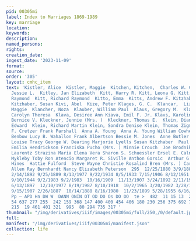 ```yaml
---
pid: 00305mi
label: Index to Marriages 1869-1989
key: marriage
location: 
keywords: 
description: 
named_persons: 
rights: 
creation_date: 
ingest_date: '2023-11-09'
format: 
source: 
order: '305'
layout: cmhc_item
text: 'Kistler, Alice  Kistler, Maggie  Kitchen, Kitchen,  Charles W. Charles W.  Kitchen,
  Jessie L.  Kitley, Jan Elizabeth  Kitt, Harry R. Kitt, Leona G. Kitt, Louis J. Kitt,
  Raymond  Kitt, Richard Raymond  Kitto, Emma  Kitts, Andrew F. Kitzhaber, Paul C.
  Kitzhaber, Susan Kivi, Abel  Kize, Peter Klages, G. C.  Klancar,  Lizzie  Klancar,
  Maggie  Klancher, Noza  Klauber, William Paul  Klaus, Gregory M.  Klaus, Harry C.  Klava,
  Carolyn Theresa  Klava, Desiree Ann Kiava, Emil F. Jr. Klavs, Karoline  Kleckner,
  Bernice V. Kleckner, Jennie (Mrs. )  Kleckner, Thomas E.  Klein, Diane Kay Klein,
  Edward  Klein, Richard Martin Klein, Sondra Denise Klein, Thomas Zigmund  Joseph
  F. Cretzer Frank Parshall  Anna A. Young  Anna A. Young William Cowherd Robert Duane
  Benbow Lucy B. Wahallon Frank Albertson Bessie M. Jones  Anne Butler (Mrs. ) Ada
  Louise Tracy George W. Dearing Marjorie Lyells Susan Kitzhaber  Paul C. Kitzhaber
  Emilia Hendrickson Franciska Pucho (Mrs. ) Minnie Crouch  Joe Brodnik  Peter Brinskey
  Laurentz Strazina Maria Elena Vera Sharon S. Schuessler Ersel E. Calnon James Hillard
  Mykleby Toby Ron Atencio Margaret R. Siville Anthon Gorsic  Arthur G. Whipple Walter
  Hines  Hattie Fulford  Steve Wayne Christie Rosalind Bren (Mrs. ) Carol Nadine Butler
  Allen Ray Bernhardt Nancy Elizabeth Peterson  295  12/25/1880 3/9/1883 4/19/1890
  2/14/1892 9/25/1889 8/13/1977 9/22/1934 8/5/1933 7/15/1906 8/12/1951 6/11/1925 5/5/1897
  9/10/1944 9/2/1983 9/2/1983  10/16/1909  11/13/1907 3/24/1892 2/11/1903 8/30/1893
  6/13/1897  12/10/1977 8/19/1987 8/10/1918  10/2/1965 3/20/1982 3/28/1969 1/10/1910
  9/15/1907 2/26/1887  10/14/1888 8/16/1980  11/23/1899 5/28/1955 6/16/1978  12/29/1982  Hm
  Pp — APD Hn DW W  DANN ONIN OT OD DO Os DO OO  te >  482  11 15 13  29 149 83 177
  54 637 277 255  242 159 368 147 400 400 454 406 180 230 256 375 692 722  78 221
  215  19 461 401 321  995  80 294 735 317 '
thumbnail: "/img/derivatives/iiif/images/00305mi/full/250,/0/default.jpg"
full: 
manifest: "/img/derivatives/iiif/00305mi/manifest.json"
collection: life
---
```

